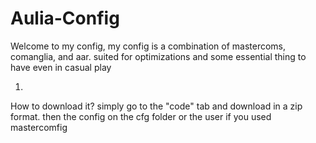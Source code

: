 # Aulia-Config
Welcome to my config, my config is a combination of mastercoms, comanglia, and aar. suited for optimizations and some essential thing to have even in casual play


1.
How to download it? simply go to the "code" tab and download in a zip format.
then the config on the cfg folder or the user if you used mastercomfig
